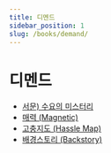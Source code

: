 ```yaml
---
title: 디멘드
sidebar_position: 1
slug: /books/demand/
---
```


# 디멘드

- [서문) 수요의 미스터리](./intro.md)
- [매력 (Magnetic)](./01.md)
- [고충지도 (Hassle Map)](./02.md)
- [배경스토리 (Backstory)](./03.md)